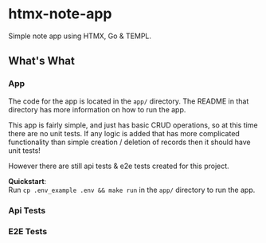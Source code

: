 # htmx-note-app
Simple note app using HTMX, Go &amp; TEMPL.

## What's What
### App
The code for the app is located in the `app/` directory. The README in that directory has more information on how to run the app. 

This app is fairly simple, and just has basic CRUD operations, so at this time there are no unit tests. If any logic is added that has more complicated functionality than simple creation / deletion of records then it should have unit tests! 

However there are still api tests & e2e tests created for this project.

**Quickstart**:  
Run `cp .env_example .env && make run` in the `app/` directory to run the app.

### Api Tests

### E2E Tests
